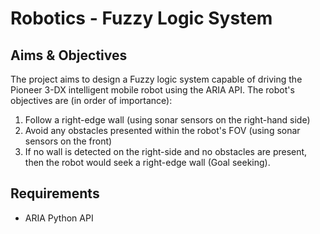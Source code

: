 # Robotics - Fuzzy Logic System

## Aims & Objectives
The project aims to design a Fuzzy logic system capable of driving the Pioneer 3-DX intelligent mobile robot using the ARIA API. The robot's objectives are (in order of importance):
  1. Follow a right-edge wall (using sonar sensors on the right-hand side)
  2. Avoid any obstacles presented within the robot's FOV (using sonar sensors on the front)
  3. If no wall is detected on the right-side and no obstacles are present, then the robot would seek a right-edge wall (Goal seeking).
  
## Requirements
  - ARIA Python API
